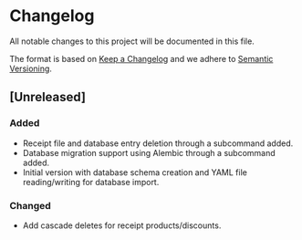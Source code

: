 # Changelog

All notable changes to this project will be documented in this file.

The format is based on [Keep a Changelog](https://keepachangelog.com/en/1.1.0/)
and we adhere to [Semantic Versioning](https://semver.org/spec/v2.0.0.html).

## [Unreleased]

### Added

- Receipt file and database entry deletion through a subcommand added.
- Database migration support using Alembic through a subcommand added.
- Initial version with database schema creation and YAML file reading/writing 
  for database import.

### Changed

- Add cascade deletes for receipt products/discounts.

